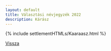 ```yaml
---
layout: default
title: Választási névjegyzék 2022
description: Kárász
---
```


{% include settlementHTMLs/Kaaraasz.html %}

[Vissza](./)